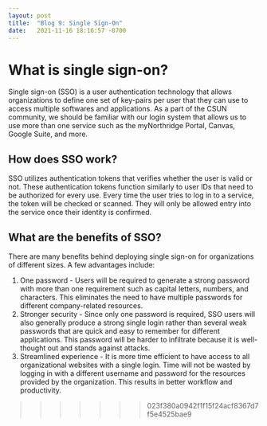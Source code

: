 ```yaml
---
layout: post
title:  "Blog 9: Single Sign-On"
date:   2021-11-16 18:16:57 -0700
---
```

# What is single sign-on? 
Single sign-on (SSO) is a user authentication technology that allows organizations to define one set of key-pairs per user that they can use to access multiple softwares and applications. As a part of the CSUN community, we should be familiar with our login system that allows us to use more than one service such as the myNorthridge Portal, Canvas, Google Suite, and more.  

## How does SSO work? 
SSO utilizes authentication tokens that verifies whether the user is valid or not. These authentication tokens function similarly to user IDs that need to be authorized for every use. Every time the user tries to log in to a service, the token will be checked or scanned. They will only be allowed entry into the service once their identity is confirmed.

## What are the benefits of SSO?
There are many benefits behind deploying single sign-on for organizations of different sizes. A few advantages include:
1. One password - Users will be required to generate a strong password with more than one requirement such as capital letters, numbers, and characters. This eliminates the need to have multiple passwords for different company-related resources. 
2. Stronger security - Since only one password is required, SSO users will also generally produce a strong single login rather than several weak passwords that are quick and easy to remember for different applications. This password will be harder to infiltrate because it is well-thought out and stands against attacks.
3. Streamlined experience - It is more time efficient to have access to all organizational websites with a single login. Time will not be wasted by logging in with a different username and password for the resources provided by the organization. This results in better workflow and productivity.

>>>>>>> 023f380a0942f1f15f24acf8367d7f5e4525bae9
